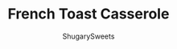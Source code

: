---
layout: ../../layouts/MarkdownPostLayout.astro
title: French Toast Casserole
author: ShugarySweets
pubDate: 2019-01-15
description: "This EASY French Toast Casserole recipe is made with Cinnamon Raisin Bread for extra flavor! Bake it immediately, or make it ahead and refrigerate overnight. Treat your family to a delicious weekend breakfast!"
image_url: https://www.shugarysweets.com/wp-content/uploads/2019/04/french-toast-casserole-facebook.jpg
tags: ["Breakfast and Brunch","American"]
calories: 150
protein: 3
carbohydrates: 16
fats: 8
fiber: 0
ingredients: ["½ cup unsalted butter","1 cup light brown sugar, packed","2 Tablespoons light corn syrup","1 loaf (16 ounce) Cinnamon Raisin Bread, cubed","6 large eggs","1¾ cup whole milk ","½ teaspoon cinnamon","1 teaspoon vanilla extract","¼ teaspoon kosher salt"]
serves: 16
time: "1 hour"
prepTime: "15 minutes"
instructions: ["If baking immediately, preheat oven to 350 degrees F. Spray 13x9 baking dish with non-stick spray. Set aside.","In a small saucepan, melt butter with sugar and corn syrup. Whisk until fully combined and sugar has dissolved. ","Pour into the bottom of the greased baking dish.","Cube the cinnamon raisin bread into one-inch cubes. Lay bread cubes over the butter mixture.","In a small bowl, whisk the eggs, milk, vanilla, cinnamon, and salt. Pour over bread. Cover with foil.","PRO TIP: If making ahead of time, this would be when you would refrigerate the french toast casserole overnight (or all day). ","Bake casserole with foil for 25 minutes. Uncover and bake an additional additional 20 minutes.","Serve warm! Top with extra syrup and/or powdered sugar. ENJOY."]
nutrition: ["150 calories","16 grams carbohydrates","88 milligrams cholesterol","8 grams fat","0 grams fiber","3 grams protein","5 grams saturated fat","69 milligrams sodium","15 grams sugar","0 grams trans fat","3 grams unsaturated fat"]
---